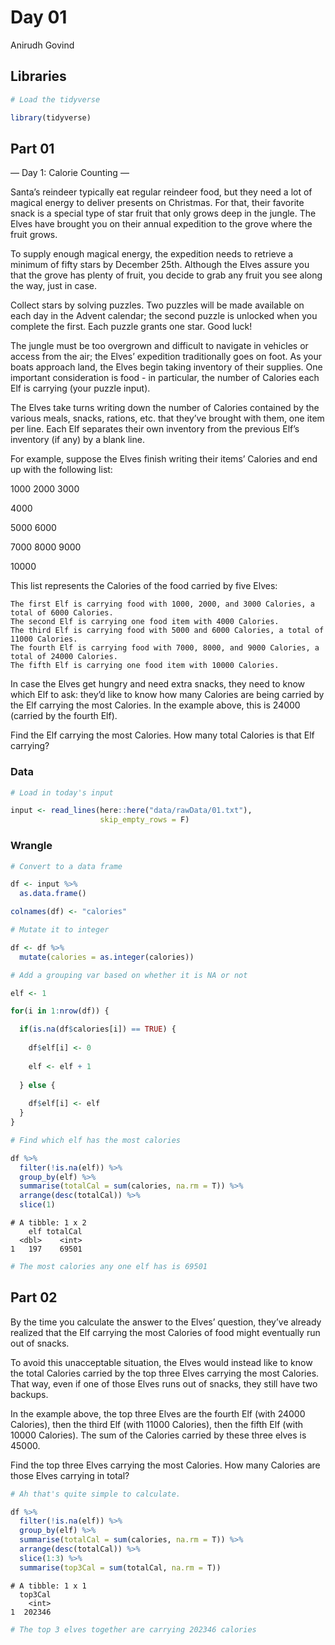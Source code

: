 Day 01
================
Anirudh Govind

## Libraries

``` r
# Load the tidyverse

library(tidyverse)
```

## Part 01

— Day 1: Calorie Counting —

Santa’s reindeer typically eat regular reindeer food, but they need a
lot of magical energy to deliver presents on Christmas. For that, their
favorite snack is a special type of star fruit that only grows deep in
the jungle. The Elves have brought you on their annual expedition to the
grove where the fruit grows.

To supply enough magical energy, the expedition needs to retrieve a
minimum of fifty stars by December 25th. Although the Elves assure you
that the grove has plenty of fruit, you decide to grab any fruit you see
along the way, just in case.

Collect stars by solving puzzles. Two puzzles will be made available on
each day in the Advent calendar; the second puzzle is unlocked when you
complete the first. Each puzzle grants one star. Good luck!

The jungle must be too overgrown and difficult to navigate in vehicles
or access from the air; the Elves’ expedition traditionally goes on
foot. As your boats approach land, the Elves begin taking inventory of
their supplies. One important consideration is food - in particular, the
number of Calories each Elf is carrying (your puzzle input).

The Elves take turns writing down the number of Calories contained by
the various meals, snacks, rations, etc. that they’ve brought with them,
one item per line. Each Elf separates their own inventory from the
previous Elf’s inventory (if any) by a blank line.

For example, suppose the Elves finish writing their items’ Calories and
end up with the following list:

1000 2000 3000

4000

5000 6000

7000 8000 9000

10000

This list represents the Calories of the food carried by five Elves:

    The first Elf is carrying food with 1000, 2000, and 3000 Calories, a total of 6000 Calories.
    The second Elf is carrying one food item with 4000 Calories.
    The third Elf is carrying food with 5000 and 6000 Calories, a total of 11000 Calories.
    The fourth Elf is carrying food with 7000, 8000, and 9000 Calories, a total of 24000 Calories.
    The fifth Elf is carrying one food item with 10000 Calories.

In case the Elves get hungry and need extra snacks, they need to know
which Elf to ask: they’d like to know how many Calories are being
carried by the Elf carrying the most Calories. In the example above,
this is 24000 (carried by the fourth Elf).

Find the Elf carrying the most Calories. How many total Calories is that
Elf carrying?

### Data

``` r
# Load in today's input

input <- read_lines(here::here("data/rawData/01.txt"),
                    skip_empty_rows = F)
```

### Wrangle

``` r
# Convert to a data frame

df <- input %>% 
  as.data.frame()

colnames(df) <- "calories"

# Mutate it to integer

df <- df %>% 
  mutate(calories = as.integer(calories))

# Add a grouping var based on whether it is NA or not

elf <- 1

for(i in 1:nrow(df)) {

  if(is.na(df$calories[i]) == TRUE) {
    
    df$elf[i] <- 0
    
    elf <- elf + 1
    
  } else {
    
    df$elf[i] <- elf
  }
}

# Find which elf has the most calories

df %>% 
  filter(!is.na(elf)) %>% 
  group_by(elf) %>% 
  summarise(totalCal = sum(calories, na.rm = T)) %>% 
  arrange(desc(totalCal)) %>% 
  slice(1)
```

    # A tibble: 1 x 2
        elf totalCal
      <dbl>    <int>
    1   197    69501

``` r
# The most calories any one elf has is 69501
```

## Part 02

By the time you calculate the answer to the Elves’ question, they’ve
already realized that the Elf carrying the most Calories of food might
eventually run out of snacks.

To avoid this unacceptable situation, the Elves would instead like to
know the total Calories carried by the top three Elves carrying the most
Calories. That way, even if one of those Elves runs out of snacks, they
still have two backups.

In the example above, the top three Elves are the fourth Elf (with 24000
Calories), then the third Elf (with 11000 Calories), then the fifth Elf
(with 10000 Calories). The sum of the Calories carried by these three
elves is 45000.

Find the top three Elves carrying the most Calories. How many Calories
are those Elves carrying in total?

``` r
# Ah that's quite simple to calculate.

df %>% 
  filter(!is.na(elf)) %>% 
  group_by(elf) %>% 
  summarise(totalCal = sum(calories, na.rm = T)) %>% 
  arrange(desc(totalCal)) %>% 
  slice(1:3) %>% 
  summarise(top3Cal = sum(totalCal, na.rm = T))
```

    # A tibble: 1 x 1
      top3Cal
        <int>
    1  202346

``` r
# The top 3 elves together are carrying 202346 calories
```
